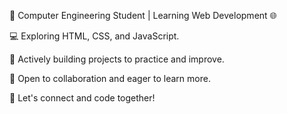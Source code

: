 👋 Computer Engineering Student | Learning Web Development 🌐

💻 Exploring HTML, CSS, and JavaScript.

🚀 Actively building projects to practice and improve.

🌱 Open to collaboration and eager to learn more.

🔗 Let's connect and code together!





